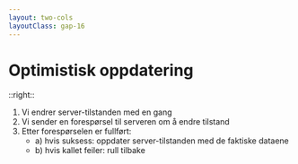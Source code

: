```yaml
---
layout: two-cols
layoutClass: gap-16
---
```


# Optimistisk oppdatering

<FormOptimistic />

::right::

<ol>
  <v-click><li>Vi endrer server-tilstanden med en gang</li></v-click>
  <v-click><li>Vi sender en forespørsel til serveren om å endre tilstand</li></v-click>
  <v-click>
    <li>Etter forespørselen er fullført: 
      <ul>
        <li>a) hvis suksess: oppdater server-tilstanden med de faktiske dataene</li>
        <li>b) hvis kallet feiler: rull tilbake</li>
      </ul>
    </li>
  </v-click>
</ol>

<!--

Så servertilstanden er asynkron. Vi må vente på at forespørselen vår går fra klienten, gjør noe på serveren, og så får vi tilbake et svar. Men for å gjøre brukeropplevelsen snappy, kan vi bruke optimistisk oppdatering.

Istedenfor å vente på at forespørselen fullføres, oppdaterer vi klientens servertilstand, før vi får bekreftelse på at forespørselen er vellykket. Optimistiske oppdateringer er ikke noe magisk, men et mønster, som består av 3 steg:

[click] Server-tilstanden endres umiddelbart, for å vise endring til brukeren. Husk også gammel tilstand, tilfelle feil skjer og tilstand rulles tilbake

[click] Et kall gjøres til serveren for å lagre tilstand til server

[click] Etter API-kallet fullføres: a) Hvis kallet var vellykket, oppdater klientens server-tilstand med den nye server-tilstanden. b) Hvis kallet feiler, rull tilbake til gammel tilstand

(demonstrer suksess og feil: skriv inn og trykk opprett bruker. 0.4 sjanse for feil)

-->
